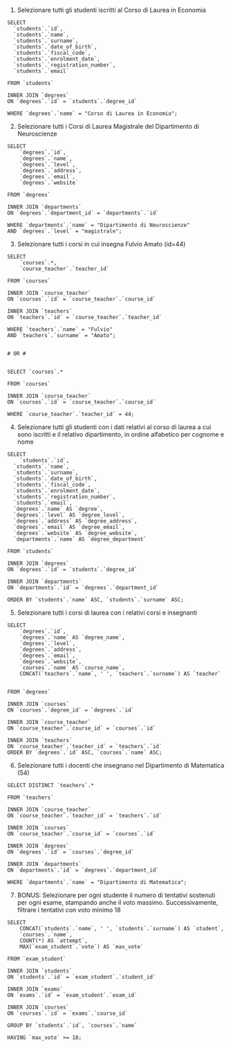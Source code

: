 1. Selezionare tutti gli studenti iscritti al Corso di Laurea in Economia

```
SELECT
  `students`.`id`,
  `students`.`name`,
  `students`.`surname`,
  `students`.`date_of_birth`,
  `students`.`fiscal_code`,
  `students`.`enrolment_date`,
  `students`.`registration_number`,
  `students`.`email`

FROM `students`

INNER JOIN `degrees`
ON `degrees`.`id` = `students`.`degree_id`

WHERE `degrees`.`name` = "Corso di Laurea in Economia";
```

2. Selezionare tutti i Corsi di Laurea Magistrale del Dipartimento di
   Neuroscienze

```
SELECT
	`degrees`.`id`,
    `degrees`.`name`,
    `degrees`.`level`,
    `degrees`.`address`,
    `degrees`.`email`,
    `degrees`.`website`

FROM `degrees`

INNER JOIN `departments`
ON `degrees`.`department_id` = `departments`.`id`

WHERE `departments`.`name` = "Dipartimento di Neuroscienze"
AND `degrees`.`level` = "magistrale";
```

3. Selezionare tutti i corsi in cui insegna Fulvio Amato (id=44)

```
SELECT
	`courses`.*,
	`course_teacher`.`teacher_id`

FROM `courses`

INNER JOIN `course_teacher`
ON `courses`.`id` = `course_teacher`.`course_id`

INNER JOIN `teachers`
ON `teachers`.`id` = `course_teacher`.`teacher_id`

WHERE `teachers`.`name` = "Fulvio"
AND `teachers`.`surname` = "Amato";


# OR #


SELECT `courses`.*

FROM `courses`

INNER JOIN `course_teacher`
ON `courses`.`id` = `course_teacher`.`course_id`

WHERE `course_teacher`.`teacher_id` = 44;
```

4. Selezionare tutti gli studenti con i dati relativi al corso di laurea a cui
   sono iscritti e il relativo dipartimento, in ordine alfabetico per cognome e
   nome

```
SELECT
	`students`.`id`,
  `students`.`name`,
  `students`.`surname`,
  `students`.`date_of_birth`,
  `students`.`fiscal_code`,
  `students`.`enrolment_date`,
  `students`.`registration_number`,
  `students`.`email`,
  `degrees`.`name` AS `degree`,
  `degrees`.`level` AS `degree_level`,
  `degrees`.`address` AS `degree_address`,
  `degrees`.`email` AS `degree_email`,
  `degrees`.`website` AS `degree_website`,
  `departments`.`name` AS `degree_department`

FROM `students`

INNER JOIN `degrees`
ON `degrees`.`id` = `students`.`degree_id`

INNER JOIN `departments`
ON `departments`.`id` = `degrees`.`department_id`

ORDER BY `students`.`name` ASC, `students`.`surname` ASC;
```

5. Selezionare tutti i corsi di laurea con i relativi corsi e insegnanti

```
SELECT
	`degrees`.`id`,
    `degrees`.`name` AS `degree_name`,
    `degrees`.`level`,
    `degrees`.`address`,
    `degrees`.`email`,
    `degrees`.`website`,
    `courses`.`name` AS `course_name`,
    CONCAT(`teachers`.`name`, ' ', `teachers`.`surname`) AS `teacher`


FROM `degrees`

INNER JOIN `courses`
ON `courses`.`degree_id` = `degrees`.`id`

INNER JOIN `course_teacher`
ON `course_teacher`.`course_id` = `courses`.`id`

INNER JOIN `teachers`
ON `course_teacher`.`teacher_id` = `teachers`.`id`
ORDER BY `degrees`.`id` ASC, `courses`.`name` ASC;
```

6. Selezionare tutti i docenti che insegnano nel Dipartimento di
   Matematica (54)

```
SELECT DISTINCT `teachers`.*

FROM `teachers`

INNER JOIN `course_teacher`
ON `course_teacher`.`teacher_id` = `teachers`.`id`

INNER JOIN `courses`
ON `course_teacher`.`course_id` = `courses`.`id`

INNER JOIN `degrees`
ON `degrees`.`id` = `courses`.`degree_id`

INNER JOIN `departments`
ON `departments`.`id` = `degrees`.`department_id`

WHERE `departments`.`name` = "Dipartimento di Matematica";
```

7. BONUS: Selezionare per ogni studente il numero di tentativi sostenuti per ogni esame, stampando anche il voto massimo. Successivamente, filtrare i tentativi con voto minimo 18

```
SELECT
	CONCAT(`students`.`name`, ' ', `students`.`surname`) AS `student`,
    `courses`.`name`,
	COUNT(*) AS `attempt`,
    MAX(`exam_student`.`vote`) AS `max_vote`

FROM `exam_student`

INNER JOIN `students`
ON `students`.`id` = `exam_student`.`student_id`

INNER JOIN `exams`
ON `exams`.`id` = `exam_student`.`exam_id`

INNER JOIN `courses`
ON `courses`.`id` = `exams`.`course_id`

GROUP BY `students`.`id`, `courses`.`name`

HAVING `max_vote` >= 18;
```
